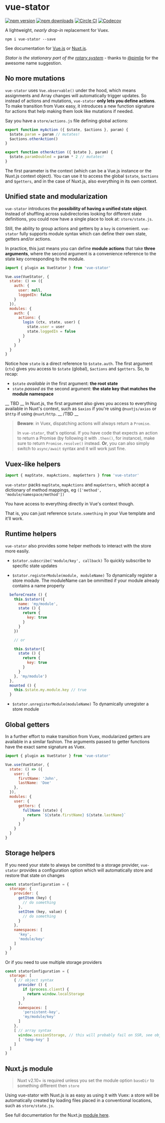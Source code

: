 # vue-stator

[![npm version][npm-version-src]][npm-version-href]
[![npm downloads][npm-downloads-src]][npm-downloads-href]
[![Circle CI][circle-ci-src]][circle-ci-href]
[![Codecov][codecov-src]][codecov-href]

A lightweight, _nearly drop-in_ replacement for Vuex.

```
npm i vue-stator --save
```

See documentation for
[Vue.js](https://github.com/galvez/vue-stator/blob/master/docs/vue.md)
or
[Nuxt.js](https://github.com/galvez/vue-stator/blob/master/docs/nuxt.md).

_Stator is the stationary part of the [rotary system](https://en.wikipedia.org/wiki/Rotary_system)_ - thanks to [@pimlie](https://github.com/pimlie) for the awesome name suggestion.

## No more mutations

`vue-stator` uses `Vue.observable()` under the hood, which means assignments and
Array changes will automatically trigger updates. So instead of actions and
mutations, `vue-stator` **only lets you define actions**. To make transition
from Vuex easy, it introduces a new function signature for actions that help
making them look like mutations if needed.

Say you have a `store/actions.js` file defining global actions:

```js
export function myAction ({ $state, $actions }, param) {
  $state.param = param // mutates!
  $actions.otherAction()
}

export function otherAction ({ $state }, param) {
  $state.paramDoubled = param * 2 // mutates!
}
```

The first parameter is the context (which can be a Vue.js instance or the Nuxt.js
context object). You can use it to access the global `$state`, `$actions` and
`$getters`, and in the case of Nuxt.js, also everything in its own context.

## Unified state and modularization

`vue-stator` introduces the **possibility of having a unified state object**.
Instead of shuffling across subdirectories looking for different state
definitions, you could now have a single place to look at: `store/state.js`.

Still, the ability to group actions and getters by a `key` is convenient.
`vue-stator` fully supports module syntax which can define their own state, getters
and/or actions.

In practice, this just means you can define **module actions** that take
**three arguments**, where the second argument is a convenience reference to
the state key corresponding to the module.

```js
import { plugin as VueStator } from 'vue-stator'

Vue.use(VueStator, {
  state: () => ({
    auth: {
      user: null,
      loggedIn: false
    }
  }),
  modules: {
    auth: {
      actions: {
        login (ctx, state, user) {
          state.user = user
          state.loggedIn = false
        }
      }
    }
  }
}
```

Notice how `state` is a direct reference to `$state.auth`. The first argument
(`ctx`) gives you access to `$state` (global), `$actions` and `$getters`. So,
to recap:

- `$state` _available in_ the first argument: **the root state**
- `state` _passed as_ the second argument: **the state key that matches the
module namespace**

__ TBD __
In Nuxt.js, the first argument also gives you access to everything available in
Nuxt's context, such as `$axios` if you're using `@nuxtjs/axios` or `$http` if
using `@nuxt/http`.
__ /TBD __

> **Beware**: in Vuex, dispatching actions will always return a `Promise`.
>
> In `vue-stator`, that's optional. If you have code that expects an action to
> return a Promise (by following it with `.then()`, for instance), make sure to
> return `Promise.resolve()` instead. **Or**, you can also simply switch to
> `async/await` syntax and it will work just fine.

## Vuex-like helpers

```js
import { mapState, mapActions, mapGetters } from 'vue-stator'
```

`vue-stator` packs `mapState`, `mapActions` and `mapGetters`, which accept a
dictionary of method mappings, eg `(['method', 'module/namespace/method'])`

You have access to everything directly in Vue's context though.

That is, you can just reference `$state.something` in your Vue template and it'll work.

## Runtime helpers

`vue-stator` also provides some helper methods to interact with the store more easily.

- `$stator.subscribe('module/key', callback)`
To quickly subscribe to specific state updates

- `$stator.registerModule(module, moduleName)`
To dynamically register a store module. The moduleName can be ommitted if your
module already contains a name property

```js
  beforeCreate () {
    this.$stator({
      name: 'my/module',
      state () {
        return {
          key: true
        }
      }
    })

    // or

    this.$stator({
      state () {
        return {
          key: true
        }
      }
    }, 'my/module')
  },
  mounted () {
    this.$state.my.module.key // true
  }
```

- `$stator.unregisterModule(moduleName)`
To dynamically unregister a store module

## Global getters

In a further effort to make transition from Vuex, modularized getters are
available in a similar fashion. The arguments passed to getter functions have
the exact same signature as Vuex.

```js
import { plugin as VueStator } from 'vue-stator'

Vue.use(VueStator, {
  state: () => ({
    user: {
      firstName: 'John',
      lastName: 'Doe'
    },
  }),
  modules: {
    user: {
      getters: {
        fullName (state) {
          return `${state.firstName} ${state.lastName}`
        }
      }
    }
  }
}
```

## Storage helpers

If you need your state to always be comitted to a storage provider, `vue-stator`
provides a configuration option which will automatically store and restore that
state on changes

```js
const statorConfiguration = {
  storage: {
    provider: {
      getItem (key) {
        // do something
      },
      setItem (key, value) {
        // do something
      }
    },
    namespaces: [
      'key',
      'module/key'
    ]
  }
}
```
Or if you need to use multiple storage providers

```js
const statorConfiguration = {
  storage: [
    { // object syntax
      provider () {
        if (process.client) {
          return window.localStorage
        }
      },
      namespaces: [
        'persistent-key',
        'my/module/key'
      ]
    },
    [ // array syntax
      window.sessionStorage, // this will probably fail on SSR, see object syntax
      [ 'temp-key' ]
    ]
  ]
}
```


## Nuxt.js module

> Nuxt v2.10+ is required unless you set the module option `baseDir` to something different then `store`

Using vue-stator with Nuxt.js is as easy as using it with Vuex: a store
will be automatically created by loading files placed in a conventional
locations, such as `store/state.js`.

See full documentation for the Nuxt.js
[module here](https://github.com/galvez/vue-stator/blob/master/docs/nuxt.md).

<!-- Badges -->
[npm-version-src]: https://img.shields.io/npm/v/vue-stator/latest.svg?style=flat-square
[npm-version-href]: https://npmjs.com/package/vue-stator

[npm-downloads-src]: https://img.shields.io/npm/dt/vue-stator.svg?style=flat-square
[npm-downloads-href]: https://npmjs.com/package/vue-stator

[circle-ci-src]: https://img.shields.io/circleci/project/github/galvez/vue-stator.svg?style=flat-square
[circle-ci-href]: https://circleci.com/gh/galvez/vue-stator

[codecov-src]: https://img.shields.io/codecov/c/github/galvez/vue-stator.svg?style=flat-square
[codecov-href]: https://codecov.io/gh/galvez/vue-stator
